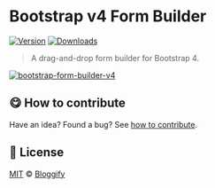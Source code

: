 <!-- Please do not edit this file. Edit the `blah` field in the `package.json` instead. If in doubt, open an issue. -->

# Bootstrap v4 Form Builder

 [![Version](https://img.shields.io/npm/v/bootstrap-form-builder-v4.svg)](https://www.npmjs.com/package/bootstrap-form-builder-v4) [![Downloads](https://img.shields.io/npm/dt/bootstrap-form-builder-v4.svg)](https://www.npmjs.com/package/bootstrap-form-builder-v4)

> A drag-and-drop form builder for Bootstrap 4.

[![bootstrap-form-builder-v4](https://i.imgur.com/bbR4ADd.png)](https://bloggify.github.io/bootstrap-form-builder)

## :yum: How to contribute
Have an idea? Found a bug? See [how to contribute][contributing].



## :scroll: License

[MIT][license] © [Bloggify][website]

[license]: http://showalicense.com/?fullname=Bloggify%20%3Csupport%40bloggify.org%3E%20(https%3A%2F%2Fbloggify.org)&year=2012#license-mit
[website]: https://bloggify.org
[contributing]: /CONTRIBUTING.md
[docs]: /DOCUMENTATION.md
